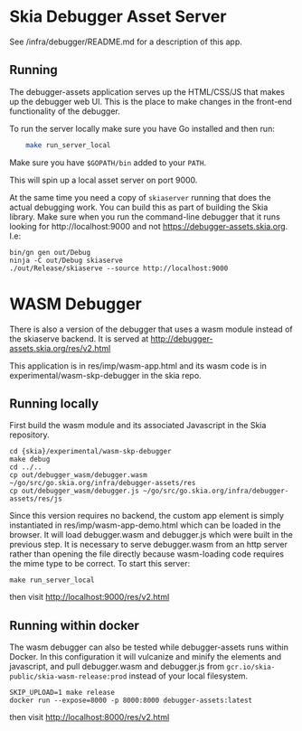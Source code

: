 Skia Debugger Asset Server
==========================

See /infra/debugger/README.md for a description of this app.

Running
-------

The debugger-assets application serves up the HTML/CSS/JS that makes up
the debugger web UI. This is the place to make changes in the front-end
functionality of the debugger.

To run the server locally make sure you have Go installed and then run:

~~~~bash
    make run_server_local
~~~~

Make sure you have `$GOPATH/bin` added to your `PATH`.

This will spin up a local asset server on port 9000.

At the same time you need a copy of `skiaserver` running that does the actual
debugging work. You can build this as part of building the Skia library. Make
sure when you run the command-line debugger that it runs looking for
http://localhost:9000 and not https://debugger-assets.skia.org. I.e:

    bin/gn gen out/Debug
    ninja -C out/Debug skiaserve
    ./out/Release/skiaserve --source http://localhost:9000

WASM Debugger
=============

There is also a version of the debugger that uses a wasm module instead of the skiaserve backend.
It is served at http://debugger-assets.skia.org/res/v2.html

This application is in res/imp/wasm-app.html and its wasm code is in
experimental/wasm-skp-debugger in the skia repo.

Running locally
---------------

First build the wasm module and its associated Javascript in the Skia repository.

    cd {skia}/experimental/wasm-skp-debugger
    make debug
    cd ../..
    cp out/debugger_wasm/debugger.wasm ~/go/src/go.skia.org/infra/debugger-assets/res
    cp out/debugger_wasm/debugger.js ~/go/src/go.skia.org/infra/debugger-assets/res/js

Since this version requires no backend, the custom app element is simply instantiated in
res/imp/wasm-app-demo.html which can be loaded in the browser. It will load debugger.wasm and
debugger.js which were built in the previous step. It is necessary to serve debugger.wasm from
an http server rather than opening the file directly because wasm-loading code requires the mime
type to be correct. To start this server:

    make run_server_local

then visit <http://localhost:9000/res/v2.html>

Running within docker
---------------------

The wasm debugger can also be tested while debugger-assets runs within Docker. In this
configuration it will vulcanize and minify the elements and javascript, and pull debugger.wasm
and debugger.js from `gcr.io/skia-public/skia-wasm-release:prod` instead of your local filesystem.

    SKIP_UPLOAD=1 make release
    docker run --expose=8000 -p 8000:8000 debugger-assets:latest

then visit <http://localhost:8000/res/v2.html>
